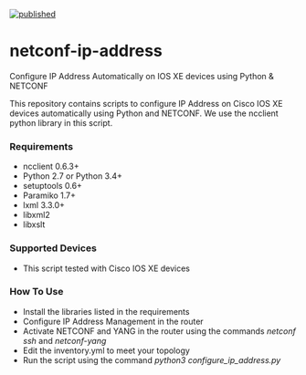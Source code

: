 [![published](https://static.production.devnetcloud.com/codeexchange/assets/images/devnet-published.svg)](https://developer.cisco.com/codeexchange/github/repo/arrosid/netconf-static-route)
# netconf-ip-address
Configure IP Address Automatically on IOS XE devices using Python &amp; NETCONF

This repository contains scripts to configure IP Address on Cisco IOS XE devices automatically using Python and NETCONF. We use the ncclient python library in this script.

<h3>Requirements</h3>
<ul>
	<li>ncclient 0.6.3+</li>
	<li>Python 2.7 or Python 3.4+</li>
	<li>setuptools 0.6+</li>
	<li>Paramiko 1.7+</li>
	<li>lxml 3.3.0+</li>
	<li>libxml2</li>
	<li>libxslt</li>
</ul>

<h3>Supported Devices</h3>
<ul>
	<li>This script tested with Cisco IOS XE devices</li>
</ul>

<h3>How To Use</h3>
<ul>
	<li>Install the libraries listed in the requirements</li>
	<li>Configure IP Address Management in the router</li>
	<li>Activate NETCONF and YANG in the router using the commands <i>netconf ssh</i> and <i>netconf-yang</i></li>
	<li>Edit the inventory.yml to meet your topology</li>
	<li>Run the script using the command <i>python3 configure_ip_address.py</i></li>
</ul>
